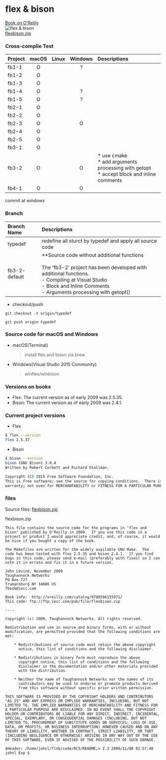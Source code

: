 # flex & bison

[Book on O'Reilly](http://shop.oreilly.com/product/9780596155988.do)  
![flex & bison](https://user-images.githubusercontent.com/1563133/52050641-8a77b800-2594-11e9-89f3-6499281be157.gif)  
[flexbison.zip](https://github.com/kiros33/flex-bison/files/2817025/flexbison.zip)  

### Cross-complie Test
| Project | macOS | Linux | Windows | Descriptions |
| :--- | :---: | :---: | :---: | :--- |
| fb1-1 | O | | ? | |
| fb1-2 | O | | | |
| fb1-3 | O | | | |
| fb1-4 | O | | ? | |
| fb1-5 | O | | ? | |
| fb2-1 | O | | | |
| fb2-2 | O | | | |
| fb2-3 | O | | O | |
| fb2-4 | O | | | |
| fb2-5 | O | | | |
| fb3-1 | O | | | |
| fb3-2 | O | | O | * use cmake<br>* add arguments processing with getopt<br>* accept block and inline comments |
| fb4-1 | O | | O | |

commit at windows

### Branch

| Branch Name | Descriptions |
| :--- | :--- |
| typedef | redefine all sturct by typedef and apply all source code |
| fb3-2-default | **Source code without additional functions<br><br>The 'fb3-2' project has been developed with additional functions.<br>  - Compiling at Visual Studio<br>  - Block and Inline Comments<br>  - Arguments processing with getopt()  |

* checkout/push

```
git checkout -t origin/typedef
```

```
git push origin typedef
```

### Source code for macOS and Windows
* macOS(Terminal)
  > install flex and bison via brew
* Windows(Visual Studio 2015 Community)
  > winflex/winbison

### Versions on books

* Flex: The current version as of early 2009 was 2.5.35.
* Bison: The current version as of early 2009 was 2.4.1.

### Current project versions
* Flex

```bash
$ flex --version
flex 2.5.37
```

* Bison

```bash
$ bison --version
bison (GNU Bison) 3.0.4
Written by Robert Corbett and Richard Stallman.

Copyright (C) 2015 Free Software Foundation, Inc.
This is free software; see the source for copying conditions.  There is NO
warranty; not even for MERCHANTABILITY or FITNESS FOR A PARTICULAR PURPOSE.
```

### files
Source files: [flexbison.zip](https://github.com/kiros33/flex-bison/files/2817025/flexbison.zip)

flexbison.zip
```text
This file contains the source code for the programs in "flex and
bison" published by O'Reilly in 2009.  If you use this code in a
project or product I would appreciate credit, and, of course, it would
be nice if you bought a copy of the book.

The Makefiles are written for the widely available GNU Make.  The
code has been tested with flex 2.5.35 and bison 2.4.1.  If you find
bugs in this code, please send e-mail (preferably with fixes) so I can
note it in errata and fix it in a future version.

John Levine, November 2009
Taughannock Networks
PO Box 727
Trumansburg NY 14886 US
fbook@iecc.com

Book info:  http://oreilly.com/catalog/9780596155971/
This code: ftp://ftp.iecc.com/pub/file/flexbison.zip

---- 

Copyright (c) 2009, Taughannock Networks. All rights reserved.

Redistribution and use in source and binary forms, with or without
modification, are permitted provided that the following conditions are
met:

    * Redistributions of source code must retain the above copyright
      notice, this list of conditions and the following disclaimer.

    * Redistributions in binary form must reproduce the above
      copyright notice, this list of conditions and the following
      disclaimer in the documentation and/or other materials provided
      with the distribution.

    * Neither the name of Taughannock Networks nor the names of its
      contributors may be used to endorse or promote products derived
      from this software without specific prior written permission.

THIS SOFTWARE IS PROVIDED BY THE COPYRIGHT HOLDERS AND CONTRIBUTORS
"AS IS" AND ANY EXPRESS OR IMPLIED WARRANTIES, INCLUDING, BUT NOT
LIMITED TO, THE IMPLIED WARRANTIES OF MERCHANTABILITY AND FITNESS FOR
A PARTICULAR PURPOSE ARE DISCLAIMED. IN NO EVENT SHALL THE COPYRIGHT
HOLDER OR CONTRIBUTORS BE LIABLE FOR ANY DIRECT, INDIRECT, INCIDENTAL,
SPECIAL, EXEMPLARY, OR CONSEQUENTIAL DAMAGES (INCLUDING, BUT NOT
LIMITED TO, PROCUREMENT OF SUBSTITUTE GOODS OR SERVICES; LOSS OF USE,
DATA, OR PROFITS; OR BUSINESS INTERRUPTION) HOWEVER CAUSED AND ON ANY
THEORY OF LIABILITY, WHETHER IN CONTRACT, STRICT LIABILITY, OR TORT
(INCLUDING NEGLIGENCE OR OTHERWISE) ARISING IN ANY WAY OUT OF THE USE
OF THIS SOFTWARE, EVEN IF ADVISED OF THE POSSIBILITY OF SUCH DAMAGE.

$Header: /home/johnl/flnb/code/RCS/README,v 2.3 2009/11/08 02:57:48 johnl Exp $
```
